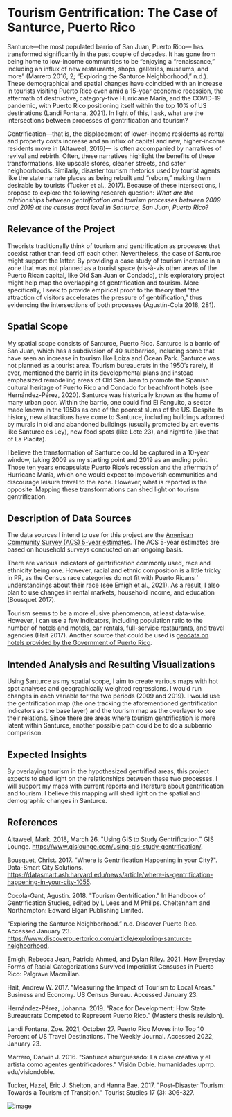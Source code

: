 # Tourism Gentrification: The Case of Santurce, Puerto Rico
   Santurce—the most populated barrio of San Juan, Puerto Rico— has transformed significantly in the past couple of decades. It has gone from being home to low-income communities to be “enjoying a “renaissance,” including an influx of new restaurants, shops, galleries, museums, and more” (Marrero 2016, 2; “Exploring the Santurce Neighborhood,” n.d.). These demographical and spatial changes have coincided with an increase in tourists visiting Puerto Rico even amid a 15-year economic recession, the aftermath of destructive, category-five Hurricane María, and the COVID-19 pandemic, with Puerto Rico positioning itself within the top 10% of US destinations (Landi Fontana, 2021). In light of this, I ask, what are the intersections between processes of gentrification and tourism?

Gentrification—that is, the displacement of lower-income residents as rental and property costs increase and an influx of capital and new, higher-income residents move in (Altaweel, 2016)— is often accompanied by narratives of revival and rebirth. Often, these narratives highlight the benefits of these transformations, like upscale stores, cleaner streets, and safer neighborhoods. Similarly, disaster tourism rhetorics used by tourist agents like the state narrate places as being rebuilt and “reborn,” making them desirable by tourists (Tucker et al., 2017). Because of these intersections, I propose to explore the following research question: _What are the relationships between gentrification and tourism processes between 2009 and 2019 at the census tract level in Santurce, San Juan, Puerto Rico?_

## Relevance of the Project
Theorists traditionally think of tourism and gentrification as processes that coexist rather than feed off each other. Nevertheless, the case of Santurce might support the latter. By providing a case study of tourism increase in a zone that was not planned as a tourist space (vis-à-vis other areas of the Puerto Rican capital, like Old San Juan or Condado), this exploratory project might help map the overlapping of gentrification and tourism. More specifically, I seek to provide empirical proof to the theory that “the attraction of visitors accelerates the pressure of gentrification,” thus evidencing the intersections of both processes (Agustín-Cola 2018, 281).

## Spatial Scope 
My spatial scope consists of Santurce, Puerto Rico. Santurce is a barrio of San Juan, which has a subdivision of 40 subbarrios, including some that have seen an increase in tourism like Loíza and Ocean Park. Santurce was not planned as a tourist area. Tourism bureaucrats in the 1950’s rarely, if ever, mentioned the barrio in its developmental plans and instead emphasized remodeling areas of Old San Juan to promote the Spanish cultural heritage of Puerto Rico and Condado for beachfront hotels (see Hernández-Pérez, 2020). Santurce was historically known as the home of many urban poor. Within the barrio, one could find El Fanguito, a sector made known in the 1950s as one of the poorest slums of the US. Despite its history, new attractions have come to Santurce, including buildings adorned by murals in old and abandoned buildings (usually promoted by art events like Santurce es Ley), new food spots (like Lote 23), and nightlife (like that of La Placita). 

I believe the transformation of Santurce could be captured in a 10-year window, taking 2009 as my starting point and 2019 as an ending point. Those ten years encapsulate Puerto Rico’s recession and the aftermath of Hurricane María, which one would expect to impoverish communities and discourage leisure travel to the zone. However, what is reported is the opposite. Mapping these transformations can shed light on tourism gentrification.  

## Description of Data Sources
The data sources I intend to use for this project are the [American Community Survey (ACS) 5-year estimates](https://www.census.gov/programs-surveys/acs). The ACS 5-year estimates are based on household surveys conducted on an ongoing basis. 

There are various indicators of gentrification commonly used, race and ethnicity being one. However, racial and ethnic composition is a little tricky in PR, as the Census race categories do not fit with Puerto Ricans ’ understandings about their race (see Emigh et al., 2021). As a result, I also plan to use changes in rental markets, household income, and education (Bousquet 2017).

Tourism seems to be a more elusive phenomenon, at least data-wise. However, I can use a few indicators, including population ratio to the number of hotels and motels, car rentals, full-service restaurants, and travel agencies (Hait 2017). Another source that could be used is [geodata on hotels provided by the Government of Puerto Rico](https://gis.pr.gov/descargaGeodatos/Desarrollo_Economico/Pages/Turismo.aspx). 

## Intended Analysis and Resulting Visualizations
Using Santurce as my spatial scope, I aim to create various maps with hot spot analyses and geographically weighted regressions. I would run changes in each variable for the two periods (2009 and 2019). I would use the gentrification map (the one tracking the aforementioned gentrification indicators as the base layer) and the tourism map as the overlayer to see their relations. Since there are areas where tourism gentrification is more latent within Santurce, another possible path could be to do a subbarrio comparison.  

## Expected Insights
By overlaying tourism in the hypothesized gentrified areas, this project expects to shed light on the relationships between these two processes. I will support my maps with current reports and literature about gentrification and tourism. I believe this mapping will shed light on the spatial and demographic changes in Santurce. 




## References
Altaweel, Mark. 2018, March 26. "Using GIS to Study Gentrification." GIS Lounge. https://www.gislounge.com/using-gis-study-gentrification/.

Bousquet, Christ. 2017. "Where is Gentrification Happening in your City?". Data-Smart City Solutions. https://datasmart.ash.harvard.edu/news/article/where-is-gentrification-happening-in-your-city-1055.

Cocola-Gant, Agustin. 2018. "Tourism Gentrification." In Handbook of Gentrification Studies, edited by L Lees and M Philips. Cheltenham and Northampton: Edward Elgan Publishing Limited.

“Exploring the Santurce Neighborhood.” n.d. Discover Puerto Rico. Accessed January 23. https://www.discoverpuertorico.com/article/exploring-santurce-neighborhood.

Emigh, Rebecca Jean, Patricia Ahmed, and Dylan Riley. 2021. How Everyday Forms of Racial Categorizations Survived Imperialist Censuses in Puerto Rico: Palgrave Macmillan.

Hait, Andrew W. 2017. "Measuring the Impact of Tourism to Local Areas." Business and Economy. US Census Bureau. Accessed January 23.

Hernández-Pérez, Johanna. 2019. “Race for Development: How State Bureaucrats Competed to Represent Puerto Rico.” (Masters thesis revision).

Landi Fontana, Zoe. 2021, October 27. Puerto Rico Moves into Top 10 Percent of US Travel Destinations. The Weekly Journal. Accessed 2022, January 23.

Marrero, Darwin J. 2016. "Santurce aburguesado: La clase creativa y el artista como agentes gentrificadores." Visión Doble. humanidades.uprrp. edu/visiondoble.

Tucker, Hazel, Eric J. Shelton, and Hanna Bae. 2017. "Post-Disaster Tourism: Towards a Tourism of Transition." Tourist Studies 17 (3): 306-327.

![image](https://user-images.githubusercontent.com/97372493/150800828-c152b35c-8a6b-4a5a-8449-8a250a3bca60.png)
